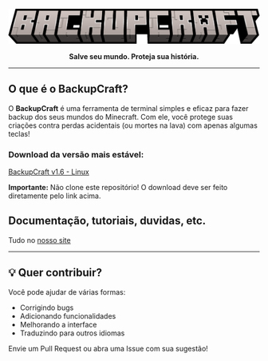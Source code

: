 <p align="center">
  <img src="backupcraft.png" alt="BackupCraft banner">
</p>

<p align="center"><strong>Salve seu mundo. Proteja sua história.</strong></p>

---

## O que é o BackupCraft?

O **BackupCraft** é uma ferramenta de terminal simples e eficaz para fazer backup dos seus mundos do Minecraft. Com ele, você protege suas criações contra perdas acidentais (ou mortes na lava) com apenas algumas teclas!

### Download da versão mais estável:
[BackupCraft v1.6 - Linux](https://github.com/SynthX7/BackupCraft/releases/tag/v1.6)

**Importante:** Não clone este repositório! O download deve ser feito diretamente pelo link acima.

## Documentação, tutoriais, duvidas, etc.
Tudo no [nosso site](https://synthx7.github.io/BackupCraft/webpage/index.html)

---

## 💡 Quer contribuir?

Você pode ajudar de várias formas:
- Corrigindo bugs
- Adicionando funcionalidades
- Melhorando a interface
- Traduzindo para outros idiomas

Envie um Pull Request ou abra uma Issue com sua sugestão!
